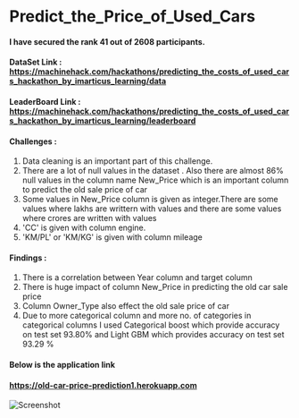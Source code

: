 # Predict_the_Price_of_Used_Cars

#### I have secured the rank 41 out of 2608 participants.
#### DataSet Link : https://machinehack.com/hackathons/predicting_the_costs_of_used_cars_hackathon_by_imarticus_learning/data
#### LeaderBoard Link : https://machinehack.com/hackathons/predicting_the_costs_of_used_cars_hackathon_by_imarticus_learning/leaderboard

#### Challenges : 
1) Data cleaning is an important part of this challenge.
2) There are a lot of null values in the dataset . Also there are almost 86% null values in the column name New_Price which is an important column to predict the old sale price of car
3) Some values in New_Price column is given as integer.There are some values where lakhs are writtern with values and there are some values where crores are written with values
4) 'CC' is given with column engine.
5) 'KM/PL' or 'KM/KG' is given with column mileage

#### Findings :
1) There is a correlation between Year column and target column
2) There is huge impact of column New_Price in predicting the old car sale price
3) Column Owner_Type also effect the old sale price of car
4) Due to more categorical column and more no. of categories in categorical columns I used Categorical boost which provide accuracy on test set 93.80% and Light GBM which provides accuracy on test set 93.29 %

#### Below is the application link
#### https://old-car-price-prediction1.herokuapp.com

![Screenshot](https://user-images.githubusercontent.com/19778041/119949235-4c013500-bfb7-11eb-85c5-799262747612.png)
